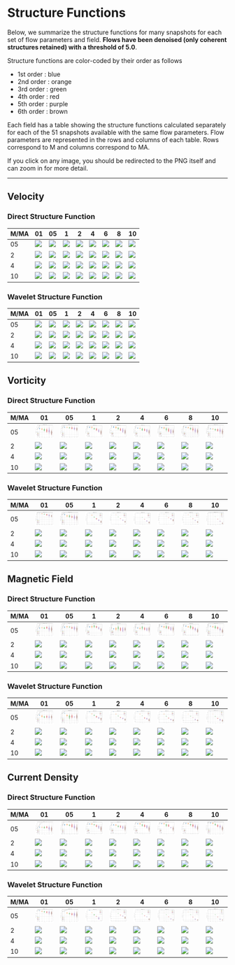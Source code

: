 # Structure Functions

Below, we summarize the structure functions for many snapshots for each set of flow parameters and field.
**Flows have been denoised (only coherent structures retained) with a threshold of 5.0**.

Structure functions are color-coded by their order as follows

  * 1st order : blue
  * 2nd order : orange
  * 3rd order : green
  * 4th order : red
  * 5th order : purple
  * 6th order : brown

Each field has a table showing the structure functions calculated separately for each of the 51 snapshots available with the same flow parameters.
Flow parameters are represented in the rows and columns of each table.
Rows correspond to M and columns correspond to MA.

If you click on any image, you should be redirected to the PNG itself and can zoom in for more detail.

---

## Velocity

### Direct Structure Function

|M/MA| 01 | 05 | 1 | 2 | 4 | 6 | 8 | 10 |
|----|----|----|---|---|---|---|---|----|
| 05 |<img src="M05MA01/w4t-plot-structure-function-ansatz-violin-064_M05MA01_vel_dsf_denoise-05d00.png">|<img src="M05MA05/w4t-plot-structure-function-ansatz-violin-064_M05MA05_vel_dsf_denoise-05d00.png">|<img src="M05MA1/w4t-plot-structure-function-ansatz-violin-064_M05MA1_vel_dsf_denoise-05d00.png">|<img src="M05MA2/w4t-plot-structure-function-ansatz-violin-064_M05MA2_vel_dsf_denoise-05d00.png">|<img src="M05MA4/w4t-plot-structure-function-ansatz-violin-064_M05MA4_vel_dsf_denoise-05d00.png">|<img src="M05MA6/w4t-plot-structure-function-ansatz-violin-064_M05MA6_vel_dsf_denoise-05d00.png">|<img src="M05MA8/w4t-plot-structure-function-ansatz-violin-064_M05MA8_vel_dsf_denoise-05d00.png">|<img src="M05MA10/w4t-plot-structure-function-ansatz-violin-064_M05MA10_vel_dsf_denoise-05d00.png">|
| 2  |<img src="M2MA01/w4t-plot-structure-function-ansatz-violin-064_M2MA01_vel_dsf_denoise-05d00.png">|<img src="M2MA05/w4t-plot-structure-function-ansatz-violin-064_M2MA05_vel_dsf_denoise-05d00.png">|<img src="M2MA1/w4t-plot-structure-function-ansatz-violin-064_M2MA1_vel_dsf_denoise-05d00.png">|<img src="M2MA2/w4t-plot-structure-function-ansatz-violin-064_M2MA2_vel_dsf_denoise-05d00.png">|<img src="M2MA4/w4t-plot-structure-function-ansatz-violin-064_M2MA4_vel_dsf_denoise-05d00.png">|<img src="M2MA6/w4t-plot-structure-function-ansatz-violin-064_M2MA6_vel_dsf_denoise-05d00.png">|<img src="M2MA8/w4t-plot-structure-function-ansatz-violin-064_M2MA8_vel_dsf_denoise-05d00.png">|<img src="M2MA10/w4t-plot-structure-function-ansatz-violin-064_M2MA10_vel_dsf_denoise-05d00.png">|
| 4  |<img src="M4MA01/w4t-plot-structure-function-ansatz-violin-064_M4MA01_vel_dsf_denoise-05d00.png">|<img src="M4MA05/w4t-plot-structure-function-ansatz-violin-064_M4MA05_vel_dsf_denoise-05d00.png">|<img src="M4MA1/w4t-plot-structure-function-ansatz-violin-064_M4MA1_vel_dsf_denoise-05d00.png">|<img src="M4MA2/w4t-plot-structure-function-ansatz-violin-064_M4MA2_vel_dsf_denoise-05d00.png">|<img src="M4MA4/w4t-plot-structure-function-ansatz-violin-064_M4MA4_vel_dsf_denoise-05d00.png">|<img src="M4MA6/w4t-plot-structure-function-ansatz-violin-064_M4MA6_vel_dsf_denoise-05d00.png">|<img src="M4MA8/w4t-plot-structure-function-ansatz-violin-064_M4MA8_vel_dsf_denoise-05d00.png">|<img src="M4MA10/w4t-plot-structure-function-ansatz-violin-064_M4MA10_vel_dsf_denoise-05d00.png">|
| 10 |<img src="M10MA01/w4t-plot-structure-function-ansatz-violin-064_M10MA01_vel_dsf_denoise-05d00.png">|<img src="M10MA05/w4t-plot-structure-function-ansatz-violin-064_M10MA05_vel_dsf_denoise-05d00.png">|<img src="M10MA1/w4t-plot-structure-function-ansatz-violin-064_M10MA1_vel_dsf_denoise-05d00.png">|<img src="M10MA2/w4t-plot-structure-function-ansatz-violin-064_M10MA2_vel_dsf_denoise-05d00.png">|<img src="M10MA4/w4t-plot-structure-function-ansatz-violin-064_M10MA4_vel_dsf_denoise-05d00.png">|<img src="M10MA6/w4t-plot-structure-function-ansatz-violin-064_M10MA6_vel_dsf_denoise-05d00.png">|<img src="M10MA8/w4t-plot-structure-function-ansatz-violin-064_M10MA8_vel_dsf_denoise-05d00.png">|<img src="M10MA10/w4t-plot-structure-function-ansatz-violin-064_M10MA10_vel_dsf_denoise-05d00.png">|

### Wavelet Structure Function

|M/MA| 01 | 05 | 1 | 2 | 4 | 6 | 8 | 10 |
|----|----|----|---|---|---|---|---|----|
| 05 |<img src="M05MA01/w4t-plot-structure-function-ansatz-violin-064_M05MA01_vel_wsf_denoise-05d00.png">|<img src="M05MA05/w4t-plot-structure-function-ansatz-violin-064_M05MA05_vel_wsf_denoise-05d00.png">|<img src="M05MA1/w4t-plot-structure-function-ansatz-violin-064_M05MA1_vel_wsf_denoise-05d00.png">|<img src="M05MA2/w4t-plot-structure-function-ansatz-violin-064_M05MA2_vel_wsf_denoise-05d00.png">|<img src="M05MA4/w4t-plot-structure-function-ansatz-violin-064_M05MA4_vel_wsf_denoise-05d00.png">|<img src="M05MA6/w4t-plot-structure-function-ansatz-violin-064_M05MA6_vel_wsf_denoise-05d00.png">|<img src="M05MA8/w4t-plot-structure-function-ansatz-violin-064_M05MA8_vel_wsf_denoise-05d00.png">|<img src="M05MA10/w4t-plot-structure-function-ansatz-violin-064_M05MA10_vel_wsf_denoise-05d00.png">|
| 2  |<img src="M2MA01/w4t-plot-structure-function-ansatz-violin-064_M2MA01_vel_wsf_denoise-05d00.png">|<img src="M2MA05/w4t-plot-structure-function-ansatz-violin-064_M2MA05_vel_wsf_denoise-05d00.png">|<img src="M2MA1/w4t-plot-structure-function-ansatz-violin-064_M2MA1_vel_wsf_denoise-05d00.png">|<img src="M2MA2/w4t-plot-structure-function-ansatz-violin-064_M2MA2_vel_wsf_denoise-05d00.png">|<img src="M2MA4/w4t-plot-structure-function-ansatz-violin-064_M2MA4_vel_wsf_denoise-05d00.png">|<img src="M2MA6/w4t-plot-structure-function-ansatz-violin-064_M2MA6_vel_wsf_denoise-05d00.png">|<img src="M2MA8/w4t-plot-structure-function-ansatz-violin-064_M2MA8_vel_wsf_denoise-05d00.png">|<img src="M2MA10/w4t-plot-structure-function-ansatz-violin-064_M2MA10_vel_wsf_denoise-05d00.png">|
| 4  |<img src="M4MA01/w4t-plot-structure-function-ansatz-violin-064_M4MA01_vel_wsf_denoise-05d00.png">|<img src="M4MA05/w4t-plot-structure-function-ansatz-violin-064_M4MA05_vel_wsf_denoise-05d00.png">|<img src="M4MA1/w4t-plot-structure-function-ansatz-violin-064_M4MA1_vel_wsf_denoise-05d00.png">|<img src="M4MA2/w4t-plot-structure-function-ansatz-violin-064_M4MA2_vel_wsf_denoise-05d00.png">|<img src="M4MA4/w4t-plot-structure-function-ansatz-violin-064_M4MA4_vel_wsf_denoise-05d00.png">|<img src="M4MA6/w4t-plot-structure-function-ansatz-violin-064_M4MA6_vel_wsf_denoise-05d00.png">|<img src="M4MA8/w4t-plot-structure-function-ansatz-violin-064_M4MA8_vel_wsf_denoise-05d00.png">|<img src="M4MA10/w4t-plot-structure-function-ansatz-violin-064_M4MA10_vel_wsf_denoise-05d00.png">|
| 10 |<img src="M10MA01/w4t-plot-structure-function-ansatz-violin-064_M10MA01_vel_wsf_denoise-05d00.png">|<img src="M10MA05/w4t-plot-structure-function-ansatz-violin-064_M10MA05_vel_wsf_denoise-05d00.png">|<img src="M10MA1/w4t-plot-structure-function-ansatz-violin-064_M10MA1_vel_wsf_denoise-05d00.png">|<img src="M10MA2/w4t-plot-structure-function-ansatz-violin-064_M10MA2_vel_wsf_denoise-05d00.png">|<img src="M10MA4/w4t-plot-structure-function-ansatz-violin-064_M10MA4_vel_wsf_denoise-05d00.png">|<img src="M10MA6/w4t-plot-structure-function-ansatz-violin-064_M10MA6_vel_wsf_denoise-05d00.png">|<img src="M10MA8/w4t-plot-structure-function-ansatz-violin-064_M10MA8_vel_wsf_denoise-05d00.png">|<img src="M10MA10/w4t-plot-structure-function-ansatz-violin-064_M10MA10_vel_wsf_denoise-05d00.png">|

## Vorticity

### Direct Structure Function

|M/MA| 01 | 05 | 1 | 2 | 4 | 6 | 8 | 10 |
|----|----|----|---|---|---|---|---|----|
| 05 |<img src="M05MA01/w4t-plot-structure-function-ansatz-violin-064_M05MA01_avrg_vort_dsf_denoise-05d00.png">|<img src="M05MA05/w4t-plot-structure-function-ansatz-violin-064_M05MA05_avrg_vort_dsf_denoise-05d00.png">|<img src="M05MA1/w4t-plot-structure-function-ansatz-violin-064_M05MA1_avrg_vort_dsf_denoise-05d00.png">|<img src="M05MA2/w4t-plot-structure-function-ansatz-violin-064_M05MA2_avrg_vort_dsf_denoise-05d00.png">|<img src="M05MA4/w4t-plot-structure-function-ansatz-violin-064_M05MA4_avrg_vort_dsf_denoise-05d00.png">|<img src="M05MA6/w4t-plot-structure-function-ansatz-violin-064_M05MA6_avrg_vort_dsf_denoise-05d00.png">|<img src="M05MA8/w4t-plot-structure-function-ansatz-violin-064_M05MA8_avrg_vort_dsf_denoise-05d00.png">|<img src="M05MA10/w4t-plot-structure-function-ansatz-violin-064_M05MA10_avrg_vort_dsf_denoise-05d00.png">|
| 2  |<img src="M2MA01/w4t-plot-structure-function-ansatz-violin-064_M2MA01_avrg_vort_dsf_denoise-05d00.png">|<img src="M2MA05/w4t-plot-structure-function-ansatz-violin-064_M2MA05_avrg_vort_dsf_denoise-05d00.png">|<img src="M2MA1/w4t-plot-structure-function-ansatz-violin-064_M2MA1_avrg_vort_dsf_denoise-05d00.png">|<img src="M2MA2/w4t-plot-structure-function-ansatz-violin-064_M2MA2_avrg_vort_dsf_denoise-05d00.png">|<img src="M2MA4/w4t-plot-structure-function-ansatz-violin-064_M2MA4_avrg_vort_dsf_denoise-05d00.png">|<img src="M2MA6/w4t-plot-structure-function-ansatz-violin-064_M2MA6_avrg_vort_dsf_denoise-05d00.png">|<img src="M2MA8/w4t-plot-structure-function-ansatz-violin-064_M2MA8_avrg_vort_dsf_denoise-05d00.png">|<img src="M2MA10/w4t-plot-structure-function-ansatz-violin-064_M2MA10_avrg_vort_dsf_denoise-05d00.png">|
| 4  |<img src="M4MA01/w4t-plot-structure-function-ansatz-violin-064_M4MA01_avrg_vort_dsf_denoise-05d00.png">|<img src="M4MA05/w4t-plot-structure-function-ansatz-violin-064_M4MA05_avrg_vort_dsf_denoise-05d00.png">|<img src="M4MA1/w4t-plot-structure-function-ansatz-violin-064_M4MA1_avrg_vort_dsf_denoise-05d00.png">|<img src="M4MA2/w4t-plot-structure-function-ansatz-violin-064_M4MA2_avrg_vort_dsf_denoise-05d00.png">|<img src="M4MA4/w4t-plot-structure-function-ansatz-violin-064_M4MA4_avrg_vort_dsf_denoise-05d00.png">|<img src="M4MA6/w4t-plot-structure-function-ansatz-violin-064_M4MA6_avrg_vort_dsf_denoise-05d00.png">|<img src="M4MA8/w4t-plot-structure-function-ansatz-violin-064_M4MA8_avrg_vort_dsf_denoise-05d00.png">|<img src="M4MA10/w4t-plot-structure-function-ansatz-violin-064_M4MA10_avrg_vort_dsf_denoise-05d00.png">|
| 10 |<img src="M10MA01/w4t-plot-structure-function-ansatz-violin-064_M10MA01_avrg_vort_dsf_denoise-05d00.png">|<img src="M10MA05/w4t-plot-structure-function-ansatz-violin-064_M10MA05_avrg_vort_dsf_denoise-05d00.png">|<img src="M10MA1/w4t-plot-structure-function-ansatz-violin-064_M10MA1_avrg_vort_dsf_denoise-05d00.png">|<img src="M10MA2/w4t-plot-structure-function-ansatz-violin-064_M10MA2_avrg_vort_dsf_denoise-05d00.png">|<img src="M10MA4/w4t-plot-structure-function-ansatz-violin-064_M10MA4_avrg_vort_dsf_denoise-05d00.png">|<img src="M10MA6/w4t-plot-structure-function-ansatz-violin-064_M10MA6_avrg_vort_dsf_denoise-05d00.png">|<img src="M10MA8/w4t-plot-structure-function-ansatz-violin-064_M10MA8_avrg_vort_dsf_denoise-05d00.png">|<img src="M10MA10/w4t-plot-structure-function-ansatz-violin-064_M10MA10_avrg_vort_dsf_denoise-05d00.png">|

### Wavelet Structure Function

|M/MA| 01 | 05 | 1 | 2 | 4 | 6 | 8 | 10 |
|----|----|----|---|---|---|---|---|----|
| 05 |<img src="M05MA01/w4t-plot-structure-function-ansatz-violin-064_M05MA01_avrg_vort_wsf_denoise-05d00.png">|<img src="M05MA05/w4t-plot-structure-function-ansatz-violin-064_M05MA05_avrg_vort_wsf_denoise-05d00.png">|<img src="M05MA1/w4t-plot-structure-function-ansatz-violin-064_M05MA1_avrg_vort_wsf_denoise-05d00.png">|<img src="M05MA2/w4t-plot-structure-function-ansatz-violin-064_M05MA2_avrg_vort_wsf_denoise-05d00.png">|<img src="M05MA4/w4t-plot-structure-function-ansatz-violin-064_M05MA4_avrg_vort_wsf_denoise-05d00.png">|<img src="M05MA6/w4t-plot-structure-function-ansatz-violin-064_M05MA6_avrg_vort_wsf_denoise-05d00.png">|<img src="M05MA8/w4t-plot-structure-function-ansatz-violin-064_M05MA8_avrg_vort_wsf_denoise-05d00.png">|<img src="M05MA10/w4t-plot-structure-function-ansatz-violin-064_M05MA10_avrg_vort_wsf_denoise-05d00.png">|
| 2  |<img src="M2MA01/w4t-plot-structure-function-ansatz-violin-064_M2MA01_avrg_vort_wsf_denoise-05d00.png">|<img src="M2MA05/w4t-plot-structure-function-ansatz-violin-064_M2MA05_avrg_vort_wsf_denoise-05d00.png">|<img src="M2MA1/w4t-plot-structure-function-ansatz-violin-064_M2MA1_avrg_vort_wsf_denoise-05d00.png">|<img src="M2MA2/w4t-plot-structure-function-ansatz-violin-064_M2MA2_avrg_vort_wsf_denoise-05d00.png">|<img src="M2MA4/w4t-plot-structure-function-ansatz-violin-064_M2MA4_avrg_vort_wsf_denoise-05d00.png">|<img src="M2MA6/w4t-plot-structure-function-ansatz-violin-064_M2MA6_avrg_vort_wsf_denoise-05d00.png">|<img src="M2MA8/w4t-plot-structure-function-ansatz-violin-064_M2MA8_avrg_vort_wsf_denoise-05d00.png">|<img src="M2MA10/w4t-plot-structure-function-ansatz-violin-064_M2MA10_avrg_vort_wsf_denoise-05d00.png">|
| 4  |<img src="M4MA01/w4t-plot-structure-function-ansatz-violin-064_M4MA01_avrg_vort_wsf_denoise-05d00.png">|<img src="M4MA05/w4t-plot-structure-function-ansatz-violin-064_M4MA05_avrg_vort_wsf_denoise-05d00.png">|<img src="M4MA1/w4t-plot-structure-function-ansatz-violin-064_M4MA1_avrg_vort_wsf_denoise-05d00.png">|<img src="M4MA2/w4t-plot-structure-function-ansatz-violin-064_M4MA2_avrg_vort_wsf_denoise-05d00.png">|<img src="M4MA4/w4t-plot-structure-function-ansatz-violin-064_M4MA4_avrg_vort_wsf_denoise-05d00.png">|<img src="M4MA6/w4t-plot-structure-function-ansatz-violin-064_M4MA6_avrg_vort_wsf_denoise-05d00.png">|<img src="M4MA8/w4t-plot-structure-function-ansatz-violin-064_M4MA8_avrg_vort_wsf_denoise-05d00.png">|<img src="M4MA10/w4t-plot-structure-function-ansatz-violin-064_M4MA10_avrg_vort_wsf_denoise-05d00.png">|
| 10 |<img src="M10MA01/w4t-plot-structure-function-ansatz-violin-064_M10MA01_avrg_vort_wsf_denoise-05d00.png">|<img src="M10MA05/w4t-plot-structure-function-ansatz-violin-064_M10MA05_avrg_vort_wsf_denoise-05d00.png">|<img src="M10MA1/w4t-plot-structure-function-ansatz-violin-064_M10MA1_avrg_vort_wsf_denoise-05d00.png">|<img src="M10MA2/w4t-plot-structure-function-ansatz-violin-064_M10MA2_avrg_vort_wsf_denoise-05d00.png">|<img src="M10MA4/w4t-plot-structure-function-ansatz-violin-064_M10MA4_avrg_vort_wsf_denoise-05d00.png">|<img src="M10MA6/w4t-plot-structure-function-ansatz-violin-064_M10MA6_avrg_vort_wsf_denoise-05d00.png">|<img src="M10MA8/w4t-plot-structure-function-ansatz-violin-064_M10MA8_avrg_vort_wsf_denoise-05d00.png">|<img src="M10MA10/w4t-plot-structure-function-ansatz-violin-064_M10MA10_avrg_vort_wsf_denoise-05d00.png">|

## Magnetic Field

### Direct Structure Function

|M/MA| 01 | 05 | 1 | 2 | 4 | 6 | 8 | 10 |
|----|----|----|---|---|---|---|---|----|
| 05 |<img src="M05MA01/w4t-plot-structure-function-ansatz-violin-064_M05MA01_avrg_mag_dsf_denoise-05d00.png">|<img src="M05MA05/w4t-plot-structure-function-ansatz-violin-064_M05MA05_avrg_mag_dsf_denoise-05d00.png">|<img src="M05MA1/w4t-plot-structure-function-ansatz-violin-064_M05MA1_avrg_mag_dsf_denoise-05d00.png">|<img src="M05MA2/w4t-plot-structure-function-ansatz-violin-064_M05MA2_avrg_mag_dsf_denoise-05d00.png">|<img src="M05MA4/w4t-plot-structure-function-ansatz-violin-064_M05MA4_avrg_mag_dsf_denoise-05d00.png">|<img src="M05MA6/w4t-plot-structure-function-ansatz-violin-064_M05MA6_avrg_mag_dsf_denoise-05d00.png">|<img src="M05MA8/w4t-plot-structure-function-ansatz-violin-064_M05MA8_avrg_mag_dsf_denoise-05d00.png">|<img src="M05MA10/w4t-plot-structure-function-ansatz-violin-064_M05MA10_avrg_mag_dsf_denoise-05d00.png">|
| 2  |<img src="M2MA01/w4t-plot-structure-function-ansatz-violin-064_M2MA01_avrg_mag_dsf_denoise-05d00.png">|<img src="M2MA05/w4t-plot-structure-function-ansatz-violin-064_M2MA05_avrg_mag_dsf_denoise-05d00.png">|<img src="M2MA1/w4t-plot-structure-function-ansatz-violin-064_M2MA1_avrg_mag_dsf_denoise-05d00.png">|<img src="M2MA2/w4t-plot-structure-function-ansatz-violin-064_M2MA2_avrg_mag_dsf_denoise-05d00.png">|<img src="M2MA4/w4t-plot-structure-function-ansatz-violin-064_M2MA4_avrg_mag_dsf_denoise-05d00.png">|<img src="M2MA6/w4t-plot-structure-function-ansatz-violin-064_M2MA6_avrg_mag_dsf_denoise-05d00.png">|<img src="M2MA8/w4t-plot-structure-function-ansatz-violin-064_M2MA8_avrg_mag_dsf_denoise-05d00.png">|<img src="M2MA10/w4t-plot-structure-function-ansatz-violin-064_M2MA10_avrg_mag_dsf_denoise-05d00.png">|
| 4  |<img src="M4MA01/w4t-plot-structure-function-ansatz-violin-064_M4MA01_avrg_mag_dsf_denoise-05d00.png">|<img src="M4MA05/w4t-plot-structure-function-ansatz-violin-064_M4MA05_avrg_mag_dsf_denoise-05d00.png">|<img src="M4MA1/w4t-plot-structure-function-ansatz-violin-064_M4MA1_avrg_mag_dsf_denoise-05d00.png">|<img src="M4MA2/w4t-plot-structure-function-ansatz-violin-064_M4MA2_avrg_mag_dsf_denoise-05d00.png">|<img src="M4MA4/w4t-plot-structure-function-ansatz-violin-064_M4MA4_avrg_mag_dsf_denoise-05d00.png">|<img src="M4MA6/w4t-plot-structure-function-ansatz-violin-064_M4MA6_avrg_mag_dsf_denoise-05d00.png">|<img src="M4MA8/w4t-plot-structure-function-ansatz-violin-064_M4MA8_avrg_mag_dsf_denoise-05d00.png">|<img src="M4MA10/w4t-plot-structure-function-ansatz-violin-064_M4MA10_avrg_mag_dsf_denoise-05d00.png">|
| 10 |<img src="M10MA01/w4t-plot-structure-function-ansatz-violin-064_M10MA01_avrg_mag_dsf_denoise-05d00.png">|<img src="M10MA05/w4t-plot-structure-function-ansatz-violin-064_M10MA05_avrg_mag_dsf_denoise-05d00.png">|<img src="M10MA1/w4t-plot-structure-function-ansatz-violin-064_M10MA1_avrg_mag_dsf_denoise-05d00.png">|<img src="M10MA2/w4t-plot-structure-function-ansatz-violin-064_M10MA2_avrg_mag_dsf_denoise-05d00.png">|<img src="M10MA4/w4t-plot-structure-function-ansatz-violin-064_M10MA4_avrg_mag_dsf_denoise-05d00.png">|<img src="M10MA6/w4t-plot-structure-function-ansatz-violin-064_M10MA6_avrg_mag_dsf_denoise-05d00.png">|<img src="M10MA8/w4t-plot-structure-function-ansatz-violin-064_M10MA8_avrg_mag_dsf_denoise-05d00.png">|<img src="M10MA10/w4t-plot-structure-function-ansatz-violin-064_M10MA10_avrg_mag_dsf_denoise-05d00.png">|

### Wavelet Structure Function

|M/MA| 01 | 05 | 1 | 2 | 4 | 6 | 8 | 10 |
|----|----|----|---|---|---|---|---|----|
| 05 |<img src="M05MA01/w4t-plot-structure-function-ansatz-violin-064_M05MA01_avrg_mag_wsf_denoise-05d00.png">|<img src="M05MA05/w4t-plot-structure-function-ansatz-violin-064_M05MA05_avrg_mag_wsf_denoise-05d00.png">|<img src="M05MA1/w4t-plot-structure-function-ansatz-violin-064_M05MA1_avrg_mag_wsf_denoise-05d00.png">|<img src="M05MA2/w4t-plot-structure-function-ansatz-violin-064_M05MA2_avrg_mag_wsf_denoise-05d00.png">|<img src="M05MA4/w4t-plot-structure-function-ansatz-violin-064_M05MA4_avrg_mag_wsf_denoise-05d00.png">|<img src="M05MA6/w4t-plot-structure-function-ansatz-violin-064_M05MA6_avrg_mag_wsf_denoise-05d00.png">|<img src="M05MA8/w4t-plot-structure-function-ansatz-violin-064_M05MA8_avrg_mag_wsf_denoise-05d00.png">|<img src="M05MA10/w4t-plot-structure-function-ansatz-violin-064_M05MA10_avrg_mag_wsf_denoise-05d00.png">|
| 2  |<img src="M2MA01/w4t-plot-structure-function-ansatz-violin-064_M2MA01_avrg_mag_wsf_denoise-05d00.png">|<img src="M2MA05/w4t-plot-structure-function-ansatz-violin-064_M2MA05_avrg_mag_wsf_denoise-05d00.png">|<img src="M2MA1/w4t-plot-structure-function-ansatz-violin-064_M2MA1_avrg_mag_wsf_denoise-05d00.png">|<img src="M2MA2/w4t-plot-structure-function-ansatz-violin-064_M2MA2_avrg_mag_wsf_denoise-05d00.png">|<img src="M2MA4/w4t-plot-structure-function-ansatz-violin-064_M2MA4_avrg_mag_wsf_denoise-05d00.png">|<img src="M2MA6/w4t-plot-structure-function-ansatz-violin-064_M2MA6_avrg_mag_wsf_denoise-05d00.png">|<img src="M2MA8/w4t-plot-structure-function-ansatz-violin-064_M2MA8_avrg_mag_wsf_denoise-05d00.png">|<img src="M2MA10/w4t-plot-structure-function-ansatz-violin-064_M2MA10_avrg_mag_wsf_denoise-05d00.png">|
| 4  |<img src="M4MA01/w4t-plot-structure-function-ansatz-violin-064_M4MA01_avrg_mag_wsf_denoise-05d00.png">|<img src="M4MA05/w4t-plot-structure-function-ansatz-violin-064_M4MA05_avrg_mag_wsf_denoise-05d00.png">|<img src="M4MA1/w4t-plot-structure-function-ansatz-violin-064_M4MA1_avrg_mag_wsf_denoise-05d00.png">|<img src="M4MA2/w4t-plot-structure-function-ansatz-violin-064_M4MA2_avrg_mag_wsf_denoise-05d00.png">|<img src="M4MA4/w4t-plot-structure-function-ansatz-violin-064_M4MA4_avrg_mag_wsf_denoise-05d00.png">|<img src="M4MA6/w4t-plot-structure-function-ansatz-violin-064_M4MA6_avrg_mag_wsf_denoise-05d00.png">|<img src="M4MA8/w4t-plot-structure-function-ansatz-violin-064_M4MA8_avrg_mag_wsf_denoise-05d00.png">|<img src="M4MA10/w4t-plot-structure-function-ansatz-violin-064_M4MA10_avrg_mag_wsf_denoise-05d00.png">|
| 10 |<img src="M10MA01/w4t-plot-structure-function-ansatz-violin-064_M10MA01_avrg_mag_wsf_denoise-05d00.png">|<img src="M10MA05/w4t-plot-structure-function-ansatz-violin-064_M10MA05_avrg_mag_wsf_denoise-05d00.png">|<img src="M10MA1/w4t-plot-structure-function-ansatz-violin-064_M10MA1_avrg_mag_wsf_denoise-05d00.png">|<img src="M10MA2/w4t-plot-structure-function-ansatz-violin-064_M10MA2_avrg_mag_wsf_denoise-05d00.png">|<img src="M10MA4/w4t-plot-structure-function-ansatz-violin-064_M10MA4_avrg_mag_wsf_denoise-05d00.png">|<img src="M10MA6/w4t-plot-structure-function-ansatz-violin-064_M10MA6_avrg_mag_wsf_denoise-05d00.png">|<img src="M10MA8/w4t-plot-structure-function-ansatz-violin-064_M10MA8_avrg_mag_wsf_denoise-05d00.png">|<img src="M10MA10/w4t-plot-structure-function-ansatz-violin-064_M10MA10_avrg_mag_wsf_denoise-05d00.png">|

## Current Density

### Direct Structure Function

|M/MA| 01 | 05 | 1 | 2 | 4 | 6 | 8 | 10 |
|----|----|----|---|---|---|---|---|----|
| 05 |<img src="M05MA01/w4t-plot-structure-function-ansatz-violin-064_M05MA01_avrg_curr_dsf_denoise-05d00.png">|<img src="M05MA05/w4t-plot-structure-function-ansatz-violin-064_M05MA05_avrg_curr_dsf_denoise-05d00.png">|<img src="M05MA1/w4t-plot-structure-function-ansatz-violin-064_M05MA1_avrg_curr_dsf_denoise-05d00.png">|<img src="M05MA2/w4t-plot-structure-function-ansatz-violin-064_M05MA2_avrg_curr_dsf_denoise-05d00.png">|<img src="M05MA4/w4t-plot-structure-function-ansatz-violin-064_M05MA4_avrg_curr_dsf_denoise-05d00.png">|<img src="M05MA6/w4t-plot-structure-function-ansatz-violin-064_M05MA6_avrg_curr_dsf_denoise-05d00.png">|<img src="M05MA8/w4t-plot-structure-function-ansatz-violin-064_M05MA8_avrg_curr_dsf_denoise-05d00.png">|<img src="M05MA10/w4t-plot-structure-function-ansatz-violin-064_M05MA10_avrg_curr_dsf_denoise-05d00.png">|
| 2  |<img src="M2MA01/w4t-plot-structure-function-ansatz-violin-064_M2MA01_avrg_curr_dsf_denoise-05d00.png">|<img src="M2MA05/w4t-plot-structure-function-ansatz-violin-064_M2MA05_avrg_curr_dsf_denoise-05d00.png">|<img src="M2MA1/w4t-plot-structure-function-ansatz-violin-064_M2MA1_avrg_curr_dsf_denoise-05d00.png">|<img src="M2MA2/w4t-plot-structure-function-ansatz-violin-064_M2MA2_avrg_curr_dsf_denoise-05d00.png">|<img src="M2MA4/w4t-plot-structure-function-ansatz-violin-064_M2MA4_avrg_curr_dsf_denoise-05d00.png">|<img src="M2MA6/w4t-plot-structure-function-ansatz-violin-064_M2MA6_avrg_curr_dsf_denoise-05d00.png">|<img src="M2MA8/w4t-plot-structure-function-ansatz-violin-064_M2MA8_avrg_curr_dsf_denoise-05d00.png">|<img src="M2MA10/w4t-plot-structure-function-ansatz-violin-064_M2MA10_avrg_curr_dsf_denoise-05d00.png">|
| 4  |<img src="M4MA01/w4t-plot-structure-function-ansatz-violin-064_M4MA01_avrg_curr_dsf_denoise-05d00.png">|<img src="M4MA05/w4t-plot-structure-function-ansatz-violin-064_M4MA05_avrg_curr_dsf_denoise-05d00.png">|<img src="M4MA1/w4t-plot-structure-function-ansatz-violin-064_M4MA1_avrg_curr_dsf_denoise-05d00.png">|<img src="M4MA2/w4t-plot-structure-function-ansatz-violin-064_M4MA2_avrg_curr_dsf_denoise-05d00.png">|<img src="M4MA4/w4t-plot-structure-function-ansatz-violin-064_M4MA4_avrg_curr_dsf_denoise-05d00.png">|<img src="M4MA6/w4t-plot-structure-function-ansatz-violin-064_M4MA6_avrg_curr_dsf_denoise-05d00.png">|<img src="M4MA8/w4t-plot-structure-function-ansatz-violin-064_M4MA8_avrg_curr_dsf_denoise-05d00.png">|<img src="M4MA10/w4t-plot-structure-function-ansatz-violin-064_M4MA10_avrg_curr_dsf_denoise-05d00.png">|
| 10 |<img src="M10MA01/w4t-plot-structure-function-ansatz-violin-064_M10MA01_avrg_curr_dsf_denoise-05d00.png">|<img src="M10MA05/w4t-plot-structure-function-ansatz-violin-064_M10MA05_avrg_curr_dsf_denoise-05d00.png">|<img src="M10MA1/w4t-plot-structure-function-ansatz-violin-064_M10MA1_avrg_curr_dsf_denoise-05d00.png">|<img src="M10MA2/w4t-plot-structure-function-ansatz-violin-064_M10MA2_avrg_curr_dsf_denoise-05d00.png">|<img src="M10MA4/w4t-plot-structure-function-ansatz-violin-064_M10MA4_avrg_curr_dsf_denoise-05d00.png">|<img src="M10MA6/w4t-plot-structure-function-ansatz-violin-064_M10MA6_avrg_curr_dsf_denoise-05d00.png">|<img src="M10MA8/w4t-plot-structure-function-ansatz-violin-064_M10MA8_avrg_curr_dsf_denoise-05d00.png">|<img src="M10MA10/w4t-plot-structure-function-ansatz-violin-064_M10MA10_avrg_curr_dsf_denoise-05d00.png">|

### Wavelet Structure Function

|M/MA| 01 | 05 | 1 | 2 | 4 | 6 | 8 | 10 |
|----|----|----|---|---|---|---|---|----|
| 05 |<img src="M05MA01/w4t-plot-structure-function-ansatz-violin-064_M05MA01_avrg_curr_wsf_denoise-05d00.png">|<img src="M05MA05/w4t-plot-structure-function-ansatz-violin-064_M05MA05_avrg_curr_wsf_denoise-05d00.png">|<img src="M05MA1/w4t-plot-structure-function-ansatz-violin-064_M05MA1_avrg_curr_wsf_denoise-05d00.png">|<img src="M05MA2/w4t-plot-structure-function-ansatz-violin-064_M05MA2_avrg_curr_wsf_denoise-05d00.png">|<img src="M05MA4/w4t-plot-structure-function-ansatz-violin-064_M05MA4_avrg_curr_wsf_denoise-05d00.png">|<img src="M05MA6/w4t-plot-structure-function-ansatz-violin-064_M05MA6_avrg_curr_wsf_denoise-05d00.png">|<img src="M05MA8/w4t-plot-structure-function-ansatz-violin-064_M05MA8_avrg_curr_wsf_denoise-05d00.png">|<img src="M05MA10/w4t-plot-structure-function-ansatz-violin-064_M05MA10_avrg_curr_wsf_denoise-05d00.png">|
| 2  |<img src="M2MA01/w4t-plot-structure-function-ansatz-violin-064_M2MA01_avrg_curr_wsf_denoise-05d00.png">|<img src="M2MA05/w4t-plot-structure-function-ansatz-violin-064_M2MA05_avrg_curr_wsf_denoise-05d00.png">|<img src="M2MA1/w4t-plot-structure-function-ansatz-violin-064_M2MA1_avrg_curr_wsf_denoise-05d00.png">|<img src="M2MA2/w4t-plot-structure-function-ansatz-violin-064_M2MA2_avrg_curr_wsf_denoise-05d00.png">|<img src="M2MA4/w4t-plot-structure-function-ansatz-violin-064_M2MA4_avrg_curr_wsf_denoise-05d00.png">|<img src="M2MA6/w4t-plot-structure-function-ansatz-violin-064_M2MA6_avrg_curr_wsf_denoise-05d00.png">|<img src="M2MA8/w4t-plot-structure-function-ansatz-violin-064_M2MA8_avrg_curr_wsf_denoise-05d00.png">|<img src="M2MA10/w4t-plot-structure-function-ansatz-violin-064_M2MA10_avrg_curr_wsf_denoise-05d00.png">|
| 4  |<img src="M4MA01/w4t-plot-structure-function-ansatz-violin-064_M4MA01_avrg_curr_wsf_denoise-05d00.png">|<img src="M4MA05/w4t-plot-structure-function-ansatz-violin-064_M4MA05_avrg_curr_wsf_denoise-05d00.png">|<img src="M4MA1/w4t-plot-structure-function-ansatz-violin-064_M4MA1_avrg_curr_wsf_denoise-05d00.png">|<img src="M4MA2/w4t-plot-structure-function-ansatz-violin-064_M4MA2_avrg_curr_wsf_denoise-05d00.png">|<img src="M4MA4/w4t-plot-structure-function-ansatz-violin-064_M4MA4_avrg_curr_wsf_denoise-05d00.png">|<img src="M4MA6/w4t-plot-structure-function-ansatz-violin-064_M4MA6_avrg_curr_wsf_denoise-05d00.png">|<img src="M4MA8/w4t-plot-structure-function-ansatz-violin-064_M4MA8_avrg_curr_wsf_denoise-05d00.png">|<img src="M4MA10/w4t-plot-structure-function-ansatz-violin-064_M4MA10_avrg_curr_wsf_denoise-05d00.png">|
| 10 |<img src="M10MA01/w4t-plot-structure-function-ansatz-violin-064_M10MA01_avrg_curr_wsf_denoise-05d00.png">|<img src="M10MA05/w4t-plot-structure-function-ansatz-violin-064_M10MA05_avrg_curr_wsf_denoise-05d00.png">|<img src="M10MA1/w4t-plot-structure-function-ansatz-violin-064_M10MA1_avrg_curr_wsf_denoise-05d00.png">|<img src="M10MA2/w4t-plot-structure-function-ansatz-violin-064_M10MA2_avrg_curr_wsf_denoise-05d00.png">|<img src="M10MA4/w4t-plot-structure-function-ansatz-violin-064_M10MA4_avrg_curr_wsf_denoise-05d00.png">|<img src="M10MA6/w4t-plot-structure-function-ansatz-violin-064_M10MA6_avrg_curr_wsf_denoise-05d00.png">|<img src="M10MA8/w4t-plot-structure-function-ansatz-violin-064_M10MA8_avrg_curr_wsf_denoise-05d00.png">|<img src="M10MA10/w4t-plot-structure-function-ansatz-violin-064_M10MA10_avrg_curr_wsf_denoise-05d00.png">|
